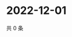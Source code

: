 # 2022-12-01

共 0 条

<!-- BEGIN WEIBO -->
<!-- 最后更新时间 Thu Dec 01 2022 23:15:46 GMT+0800 (China Standard Time) -->

<!-- END WEIBO -->
